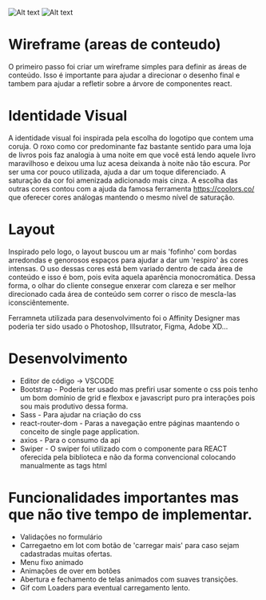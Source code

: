 ![Alt text](http://muriloflesch.com/imagens/admin.png "Home")
![Alt text](http://muriloflesch.com/imagens/home.png "Home")


# Wireframe (areas de conteudo)

O primeiro passo foi criar um wireframe simples para definir as áreas de conteúdo. Isso é importante para ajudar a direcionar o desenho final e tambem para ajudar a refletir sobre a árvore de componentes react.

# Identidade Visual

A identidade visual foi inspirada pela escolha do logotipo que contem uma coruja. O roxo como cor predominante faz bastante sentido para uma loja de livros pois faz analogia à uma noite em que você está lendo aquele livro maravilhoso e deixou uma luz acesa deixanda à noite não tão escura. Por ser uma cor pouco utilizada, ajuda a dar um toque diferenciado. A saturação da cor foi amenizada adicionado mais cinza. A escolha das outras cores contou com a ajuda da famosa ferramenta https://coolors.co/ que oferecer cores análogas mantendo o mesmo nível de saturação.

# Layout

Inspirado pelo logo, o layout buscou um ar mais 'fofinho' com bordas arredondas e genorosos espaços para ajudar a dar um 'respiro' às cores intensas.  O uso dessas cores está bem variado dentro de cada área de conteúdo e isso é bom, pois evita aquela aparência monocromática. Dessa forma, o olhar do cliente consegue enxerar com clareza e ser melhor direcionado cada área de conteúdo sem correr o risco de mescla-las iconsciêntemente.

 Ferramneta utilizada para desenvolvimento foi o Affinity Designer mas poderia ter sido usado o Photoshop, Illsutrator, Figma, Adobe XD...


# Desenvolvimento
 - Editor de código -> VSCODE
 - Bootstrap - Poderia ter usado mas prefiri usar somente o css pois tenho um bom domínio de grid e flexbox e javascript puro pra interações pois sou mais produtivo dessa forma.
 - Sass - Para ajudar na criação do css
 - react-router-dom - Paras a navegação entre páginas maantendo o conceito de single page application.
 - axios - Para o consumo da api
 - Swiper - O swiper foi utilizado com o componente para REACT oferecida pela biblioteca e não da forma convencional colocando manualmente as tags html
    

# Funcionalidades importantes mas que não tive tempo de implementar.

- Validações no formulário
- Carregaetno em lot com botão de 'carregar mais' para caso sejam cadastradas muitas ofertas.
- Menu fixo animado
- Animações de over em botões
- Abertura e fechamento de telas animados com suaves transições.
- Gif com Loaders para eventual carregamento lento. 


